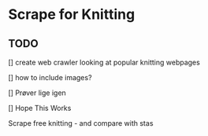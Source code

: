# Scrape for Knitting

## TODO
[] create web crawler looking at popular knitting webpages

[] how to include images?

[] Prøver lige igen

[] Hope This Works


Scrape free knitting - and compare with stas
